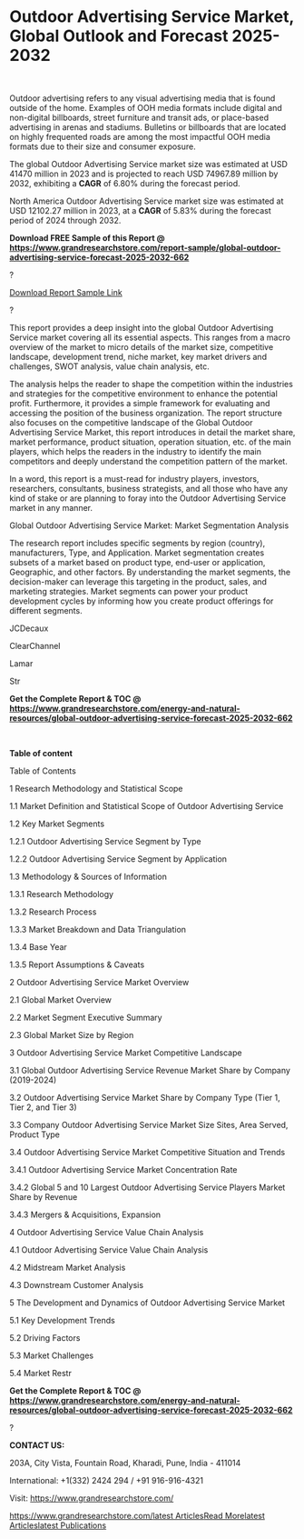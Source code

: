 <h1>Outdoor Advertising Service Market, Global Outlook and Forecast 2025-2032</h1><br/><p>Outdoor advertising refers to any visual advertising media that is found outside of the home. Examples of OOH media formats include digital and non-digital billboards, street furniture and transit ads, or place-based advertising in arenas and stadiums. Bulletins or billboards that are located on highly frequented roads are among the most impactful OOH media formats due to their size and consumer exposure.</p>
 
 
 
 <p>The global Outdoor Advertising Service market size was estimated at USD 41470 million in 2023 and is projected to reach USD 74967.89 million by 2032, exhibiting a <strong>CAGR</strong> of 6.80% during the forecast period.</p>
 
 
 
 <p>North America Outdoor Advertising Service market size was estimated at USD 12102.27 million in 2023, at a <strong>CAGR</strong> of 5.83% during the forecast period of 2024 through 2032.</p>
 
 
 
 <div><b>Download FREE Sample of this Report @ <a href="https://www.grandresearchstore.com/report-sample/global-outdoor-advertising-service-forecast-2025-2032-662">https://www.grandresearchstore.com/report-sample/global-outdoor-advertising-service-forecast-2025-2032-662</a></b></div>
 
 
 
 <p>? </p>
 
 
 
 <p><a href="https://www.grandresearchstore.com/mr-admin/report-sample/global-outdoor-advertising-service-forecast-2025-2032-662">Download Report Sample Link</a></p>
 
 
 
 <p>? </p>
 
 
 
 <p>This report provides a deep insight into the global Outdoor Advertising Service market covering all its essential aspects. This ranges from a macro overview of the market to micro details of the market size, competitive landscape, development trend, niche market, key market drivers and challenges, SWOT analysis, value chain analysis, etc.</p>
 
 
 
 <p>The analysis helps the reader to shape the competition within the industries and strategies for the competitive environment to enhance the potential profit. Furthermore, it provides a simple framework for evaluating and accessing the position of the business organization. The report structure also focuses on the competitive landscape of the Global Outdoor Advertising Service Market, this report introduces in detail the market share, market performance, product situation, operation situation, etc. of the main players, which helps the readers in the industry to identify the main competitors and deeply understand the competition pattern of the market.</p>
 
 
 
 <p>In a word, this report is a must-read for industry players, investors, researchers, consultants, business strategists, and all those who have any kind of stake or are planning to foray into the Outdoor Advertising Service market in any manner.</p>
 
 
 
 <p>Global Outdoor Advertising Service Market: Market Segmentation Analysis</p>
 
 
 
 <p>The research report includes specific segments by region (country), manufacturers, Type, and Application. Market segmentation creates subsets of a market based on product type, end-user or application, Geographic, and other factors. By understanding the market segments, the decision-maker can leverage this targeting in the product, sales, and marketing strategies. Market segments can power your product development cycles by informing how you create product offerings for different segments.</p>
 
 
 
 <p>JCDecaux</p>
 
 
 
 <p>ClearChannel</p>
 
 
 
 <p>Lamar</p>
 
 
 
 <p>Str</p>
 
 
 
 <div><b>Get the Complete Report & TOC @ <a href="https://www.grandresearchstore.com/energy-and-natural-resources/global-outdoor-advertising-service-forecast-2025-2032-662">https://www.grandresearchstore.com/energy-and-natural-resources/global-outdoor-advertising-service-forecast-2025-2032-662</a></b></div>
 
 
 
 <p><br />
 
 <b>Table of content</b></p>
 
 
 
 <p>Table of Contents<br />
 
 1 Research Methodology and Statistical Scope<br />
 
 1.1 Market Definition and Statistical Scope of Outdoor Advertising Service<br />
 
 1.2 Key Market Segments<br />
 
 1.2.1 Outdoor Advertising Service Segment by Type<br />
 
 1.2.2 Outdoor Advertising Service Segment by Application<br />
 
 1.3 Methodology & Sources of Information<br />
 
 1.3.1 Research Methodology<br />
 
 1.3.2 Research Process<br />
 
 1.3.3 Market Breakdown and Data Triangulation<br />
 
 1.3.4 Base Year<br />
 
 1.3.5 Report Assumptions & Caveats<br />
 
 2 Outdoor Advertising Service Market Overview<br />
 
 2.1 Global Market Overview<br />
 
 2.2 Market Segment Executive Summary<br />
 
 2.3 Global Market Size by Region<br />
 
 3 Outdoor Advertising Service Market Competitive Landscape<br />
 
 3.1 Global Outdoor Advertising Service Revenue Market Share by Company (2019-2024)<br />
 
 3.2 Outdoor Advertising Service Market Share by Company Type (Tier 1, Tier 2, and Tier 3)<br />
 
 3.3 Company Outdoor Advertising Service Market Size Sites, Area Served, Product Type<br />
 
 3.4 Outdoor Advertising Service Market Competitive Situation and Trends<br />
 
 3.4.1 Outdoor Advertising Service Market Concentration Rate<br />
 
 3.4.2 Global 5 and 10 Largest Outdoor Advertising Service Players Market Share by Revenue<br />
 
 3.4.3 Mergers & Acquisitions, Expansion<br />
 
 4 Outdoor Advertising Service Value Chain Analysis<br />
 
 4.1 Outdoor Advertising Service Value Chain Analysis<br />
 
 4.2 Midstream Market Analysis<br />
 
 4.3 Downstream Customer Analysis<br />
 
 5 The Development and Dynamics of Outdoor Advertising Service Market<br />
 
 5.1 Key Development Trends<br />
 
 5.2 Driving Factors<br />
 
 5.3 Market Challenges<br />
 
 5.4 Market Restr</p>
 
 
 
 <div><b>Get the Complete Report & TOC @ <a href="https://www.grandresearchstore.com/energy-and-natural-resources/global-outdoor-advertising-service-forecast-2025-2032-662">https://www.grandresearchstore.com/energy-and-natural-resources/global-outdoor-advertising-service-forecast-2025-2032-662</a></b></div>
 
 
 
 <p>? </p>
 
 
 
 <p><b>CONTACT US:</b><br />
 
 203A, City Vista, Fountain Road, Kharadi, Pune, India - 411014<br />
 
 International: +1(332) 2424 294 / +91 916-916-4321<br />
 
 Visit: <a href="https://www.grandresearchstore.com/">https://www.grandresearchstore.com/</a><br />
 
 <a href="https://gyeongbokgung.com">https://www.grandresearchstore.com/</a><a href="https://hallyeomaritime.com">latest Articles</a><a href="https://jingwansa.com">Read More</a><a href="https://nguoiviet.jp/">latest Articles</a><a href="https://www.intelmarketresearch.com/">latest Publications</a></p>